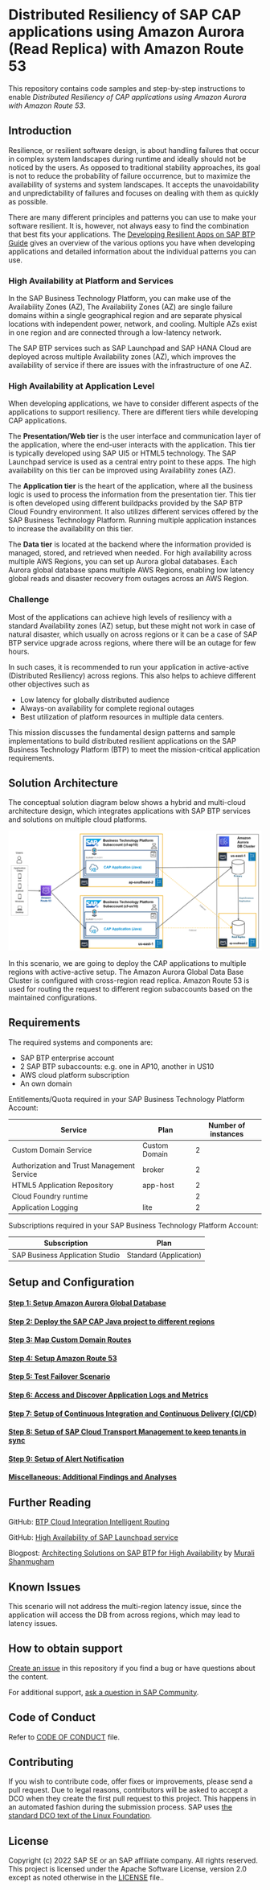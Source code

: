 
# Distributed Resiliency of SAP CAP applications using Amazon Aurora (Read Replica) with Amazon Route 53 

This repository contains code samples and step-by-step instructions to enable *Distributed Resiliency of CAP applications using Amazon Aurora with Amazon Route 53*.

## Introduction
Resilience, or resilient software design, is about handling failures that occur in complex system landscapes during runtime and ideally should not be noticed by the users. As opposed to traditional stability approaches, its goal is not to reduce the probability of failure occurrence, but to maximize the availability of systems and system landscapes. It accepts the unavoidability and unpredictability of failures and focuses on dealing with them as quickly as possible.

There are many different principles and patterns you can use to make your software resilient. It is, however, not always easy to find the combination that best fits your applications. The [Developing Resilient Apps on SAP BTP Guide](https://help.sap.com/viewer/eadaa45871804b4a974be865f627e791/Cloud/en-US/d1fe5fd8ecfb46c193221ebb991af3d7.html) gives an overview of the various options you have when developing applications and detailed information about the individual patterns you can use.

### High Availability at Platform and Services

In the SAP Business Technology Platform, you can make use of the Availability Zones (AZ),  The Availability Zones (AZ) are single failure domains within a single geographical region and are separate physical locations with independent power, network, and cooling. Multiple AZs exist in one region and are connected through a low-latency network.

The SAP BTP services such as SAP Launchpad and SAP HANA Cloud are deployed across multiple Availability zones (AZ), which improves the availability of service if there are issues with the infrastructure of one AZ.

### High Availability at Application Level

When developing applications, we have to consider different aspects of the applications to support resiliency. There are different tiers while developing CAP applications. 

The **Presentation/Web tier** is the user interface and communication layer of the application, where the end-user interacts with the application. This tier is typically developed using SAP UI5 or HTML5 technology. The SAP Launchpad service is used as a central entry point to these apps.  The high availability on this tier can be improved using Availability zones (AZ).

The **Application tier** is the heart of the application, where all the business logic is used to process the information from the presentation tier. This tier is often developed using different buildpacks provided by the SAP BTP Cloud Foundry environment.  It also utilizes different services offered by the SAP Business Technology Platform. Running multiple application instances to increase the availability on this tier.

The **Data tier** is located at the backend where the information provided is managed, stored, and retrieved when needed.  For high availability across multiple AWS Regions, you can set up Aurora global databases. Each Aurora global database spans multiple AWS Regions, enabling low latency global reads and disaster recovery from outages across an AWS Region.

### Challenge
Most of the applications can achieve high levels of resiliency with a standard Availability zones (AZ) setup, but these might not work in case of natural disaster, which usually on across regions or it can be a case of SAP BTP service upgrade across regions, where there will be an outage for few hours. 

In such cases, it is recommended to run your application in active-active (Distributed Resiliency) across regions. This also helps to achieve different other objectives such as  
-   Low latency for globally distributed audience
-   Always-on availability for complete regional outages
-   Best utilization of platform resources in multiple data centers.

This mission discusses the fundamental design patterns and sample implementations to build distributed resilient applications on the SAP Business Technology Platform (BTP) to meet the mission-critical application requirements.

## Solution Architecture
The conceptual solution diagram below shows a hybrid and multi-cloud architecture design, which integrates applications with SAP BTP services and solutions on multiple cloud platforms.

![S1](./images/s1-a1.png )

In this scenario, we are going to deploy the CAP applications to multiple regions with active-active setup. The Amazon Aurora Global Data Base Cluster is configured with cross-region read replica. Amazon Route 53 is used for routing the request to different region subaccounts based on the maintained configurations.
 
## Requirements

The required systems and components are:

- SAP BTP enterprise account
- 2 SAP BTP subaccounts: e.g. one in AP10, another in US10
- AWS cloud platform subscription
- An own domain


Entitlements/Quota required in your SAP Business Technology Platform Account:

| Service                     | Plan             | Number of instances |
| --------------------------- | ---------------- | ------------------- |
| Custom Domain Service       | Custom Domain    | 2                   |
| Authorization and Trust Management Service      | broker    | 2                   |
| HTML5 Application Repository      | app-host    | 2                   |
| Cloud Foundry runtime     |     | 2                   |
| Application Logging      | lite    | 2                   |

Subscriptions required in your SAP Business Technology Platform Account:

| Subscription               | Plan                                                   |
| -------------------------- | ------------------------------------------------------ |
| SAP Business Application Studio|  Standard (Application)                                |

## Setup and Configuration

#### [Step 1: Setup Amazon Aurora Global Database](./01-Setup%20AWS%20Aurora/README.md)

#### [Step 2: Deploy the SAP CAP Java project to different regions](./02-Setup%20CAP%20Application/README.md)

#### [Step 3: Map Custom Domain Routes](./03-Configuring%20Custom%20Domains/README.md)

#### [Step 4: Setup Amazon Route 53](./04-Setup%20Route53/README.md)

#### [Step 5: Test Failover Scenario](./05-Test%20Failover%20Scenario/README.md)

#### [Step 6: Access and Discover Application Logs and Metrics](./06-Logging/README.md)

#### [Step 7: Setup of Continuous Integration and Continuous Delivery (CI/CD)](./07-CICD/README.md)

#### [Step 8: Setup of SAP Cloud Transport Management to keep tenants in sync](./08-TMS/README.md)

#### [Step 9: Setup of Alert Notification](./09-ANS/README.md)

#### [Miscellaneous: Additional Findings and Analyses](./10-Additional%20Findings/README.md)

## <a name="furtherreading"></a> Further Reading

GitHub: [BTP Cloud Integration Intelligent Routing](https://github.com/SAP-samples/btp-cloud-integration-intelligent-routing)

GitHub: [High Availability of SAP Launchpad service](https://github.tools.sap/btp-use-case-factory/launchpad-ha)

Blogpost: [Architecting Solutions on SAP BTP for High Availability](https://blogs.sap.com/2021/08/17/architecting-solutions-on-sap-btp-for-high-availability/) by [Murali Shanmugham](https://people.sap.com/muralidaran.shanmugham2)


## Known Issues
This scenario will not address the multi-region latency issue, since the application will access the DB from across regions, which may lead to latency issues.

## How to obtain support
[Create an issue](https://github.com/SAP-samples/cap-distributed-resiliency/issues) in this repository if you find a bug or have questions about the content.
 
For additional support, [ask a question in SAP Community](https://answers.sap.com/questions/ask.html).
## Code of Conduct
Refer to [CODE OF CONDUCT](CODE_OF_CONDUCT.md) file.

## Contributing
If you wish to contribute code, offer fixes or improvements, please send a pull request. Due to legal reasons, contributors will be asked to accept a DCO when they create the first pull request to this project. This happens in an automated fashion during the submission process. SAP uses [the standard DCO text of the Linux Foundation](https://developercertificate.org/).

## License
Copyright (c) 2022 SAP SE or an SAP affiliate company. All rights reserved. This project is licensed under the Apache Software License, version 2.0 except as noted otherwise in the [LICENSE](LICENSE) file..
